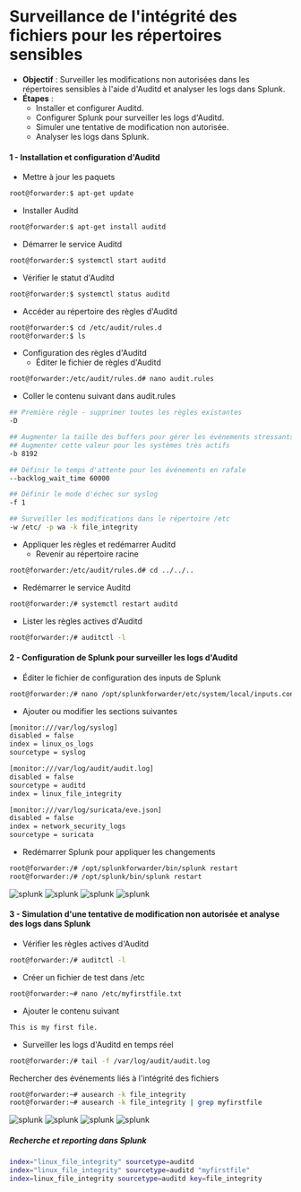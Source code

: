 # Surveillance de l'intégrité des fichiers pour les répertoires sensibles

- **Objectif** : Surveiller les modifications non autorisées dans les répertoires sensibles à l'aide d'Auditd et analyser les logs dans Splunk.
- **Étapes** :
  - Installer et configurer Auditd.
  - Configurer Splunk pour surveiller les logs d'Auditd.
  - Simuler une tentative de modification non autorisée.
  - Analyser les logs dans Splunk.

#### 1 - Installation et configuration d'Auditd

- Mettre à jour les paquets

```sh
root@forwarder:$ apt-get update
```

- Installer Auditd

```sh
root@forwarder:$ apt-get install auditd
```

- Démarrer le service Auditd

```sh
root@forwarder:$ systemctl start auditd
```

- Vérifier le statut d'Auditd

```sh
root@forwarder:$ systemctl status auditd
```

- Accéder au répertoire des règles d'Auditd

```sh
root@forwarder:$ cd /etc/audit/rules.d
root@forwarder:$ ls
```

- Configuration des règles d'Auditd
  - Éditer le fichier de règles d'Auditd

```sh
root@forwarder:/etc/audit/rules.d# nano audit.rules
```

- Coller le contenu suivant dans audit.rules

```sh
## Première règle - supprimer toutes les règles existantes
-D

## Augmenter la taille des buffers pour gérer les événements stressants
## Augmenter cette valeur pour les systèmes très actifs
-b 8192

## Définir le temps d'attente pour les événements en rafale
--backlog_wait_time 60000

## Définir le mode d'échec sur syslog
-f 1

## Surveiller les modifications dans le répertoire /etc
-w /etc/ -p wa -k file_integrity
```

- Appliquer les règles et redémarrer Auditd
  - Revenir au répertoire racine

```sh
root@forwarder:/etc/audit/rules.d# cd ../../..
```

- Redémarrer le service Auditd

```sh
root@forwarder:/# systemctl restart auditd
```

- Lister les règles actives d'Auditd

```sh
root@forwarder:/# auditctl -l
```

#### 2 - Configuration de Splunk pour surveiller les logs d'Auditd

- Éditer le fichier de configuration des inputs de Splunk

```sh
root@forwarder:/# nano /opt/splunkforwarder/etc/system/local/inputs.conf
```

- Ajouter ou modifier les sections suivantes

```sh
[monitor:///var/log/syslog]
disabled = false
index = linux_os_logs
sourcetype = syslog

[monitor:///var/log/audit/audit.log]
disabled = false
sourcetype = auditd
index = linux_file_integrity

[monitor:///var/log/suricata/eve.json]
disabled = false
index = network_security_logs
sourcetype = suricata
```

- Redémarrer Splunk pour appliquer les changements

```sh
root@forwarder:/# /opt/splunkforwarder/bin/splunk restart
root@forwarder:/# /opt/splunk/bin/splunk restart
```

![splunk](/Splunk-Ubuntu-Server-22/assets/04.png)
![splunk](/Splunk-Ubuntu-Server-22/assets/05.png)
![splunk](/Splunk-Ubuntu-Server-22/assets/06.png)
![splunk](/Splunk-Ubuntu-Server-22/assets/07.png)

#### 3 - Simulation d'une tentative de modification non autorisée et analyse des logs dans Splunk

- Vérifier les règles actives d'Auditd

```sh
root@forwarder:/# auditctl -l
```

- Créer un fichier de test dans /etc

```sh
root@forwarder:~# nano /etc/myfirstfile.txt
```

- Ajouter le contenu suivant

```sh
This is my first file.
```

- Surveiller les logs d'Auditd en temps réel

```sh
root@forwarder:/# tail -f /var/log/audit/audit.log
```

Rechercher des événements liés à l'intégrité des fichiers

```sh
root@forwarder:~# ausearch -k file_integrity
root@forwarder:~# ausearch -k file_integrity | grep myfirstfile
```

![splunk](/Splunk-Ubuntu-Server-22/assets/08.png)
![splunk](/Splunk-Ubuntu-Server-22/assets/09.png)
![splunk](/Splunk-Ubuntu-Server-22/assets/10.png)
![splunk](/Splunk-Ubuntu-Server-22/assets/11.png)

##### Recherche et reporting dans Splunk

```sh
index="linux_file_integrity" sourcetype=auditd
index="linux_file_integrity" sourcetype=auditd "myfirstfile"
index=linux_file_integrity sourcetype=auditd key=file_integrity
```
